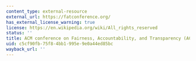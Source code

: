 ```yaml
---
content_type: external-resource
external_url: https://fatconference.org/
has_external_license_warning: true
license: https://en.wikipedia.org/wiki/All_rights_reserved
status: ''
title: ACM conference on Fairness, Accountability, and Transparency (ACM FAccT\*)
uid: c5cf90fb-75f8-4bb1-995e-9e0a44ed85bc
wayback_url: ''
---
```

